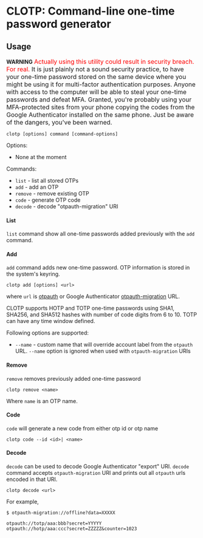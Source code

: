# CLOTP: Command-line one-time password generator

## Usage

**WARNING**
<span style="font-size:12pt;" ><span style="color:red;">Actually using this utility could result in security breach. For real.</span> It is just plainly not a sound security practice, to have your one-time password stored on the same device where you might be using it for multi-factor authentication purposes. Anyone with access to the computer will be able to steal your one-time passwords and defeat MFA. Granted, you're probably using your MFA-protected sites from your phone copying the codes from the Google Authenticator installed on the same phone. Just be aware of the dangers, you've been warned.</span>


    clotp [options] command [command-options]


Options:

 - None at the moment

Commands:
 
  - `list` - list all stored OTPs
  - `add` - add an OTP
  - `remove` - remove existing OTP
  - `code` - generate OTP code
  - `decode` - decode "otpauth-migration" URI

#### List

`list` command show all one-time passwords added previously with the `add` command.

#### Add

`add` command adds new one-time password. OTP information is stored in the system's keyring.

    clotp add [options] <url>

where `url` is [otpauth](https://github.com/google/google-authenticator/wiki/Key-Uri-Format) or Google Authenticator [otpauth-migration](https://github.com/google/google-authenticator-android/issues/118) URL.

CLOTP supports HOTP and TOTP  one-time passwords using SHA1, SHA256, and SHA512 hashes with number of code digits from 6 to 10. TOTP can have any time window defined.

Following options are supported:

  - `--name` - custom name that will override account label from the `otpauth` URL. `--name` option is ignored when used with `otpauth-migration` URIs

#### Remove

`remove` removes previously added one-time password

    clotp remove <name>

Where `name` is an OTP name.

#### Code

`code` will generate a new code from either otp id or otp name

    clotp code --id <id>| <name>


#### Decode

`decode` can be used to decode Google Authenticator "export" URI. `decode` command accepts `otpauth-migration` URI and prints out all `otpauth` urls encoded in that URI.

    clotp decode <url>

For example,

    $ otpauth-migration://offline?data=XXXXX

    otpauth://totp/aaa:bbb?secret=YYYYY
    otpauth://hotp/aaa:ccc?secret=ZZZZZ&counter=1023



